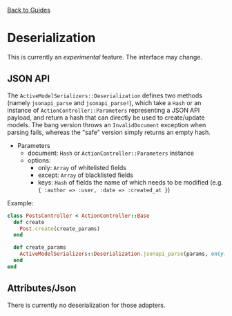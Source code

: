 [Back to Guides](../README.md)

# Deserialization

This is currently an *experimental* feature. The interface may change.

## JSON API

The `ActiveModelSerializers::Deserialization` defines two methods (namely `jsonapi_parse` and `jsonapi_parse!`), which take a `Hash` or an instance of `ActionController::Parameters` representing a JSON API payload, and return a hash that can directly be used to create/update models. The bang version throws an `InvalidDocument` exception when parsing fails, whereas the "safe" version simply returns an empty hash.

- Parameters
  - document: `Hash` or `ActionController::Parameters` instance
  - options:
    - only: `Array` of whitelisted fields
    - except: `Array` of blacklisted fields
    - keys: `Hash` of fields the name of which needs to be modified (e.g. `{ :author => :user, :date => :created_at }`)

Example:

```ruby
class PostsController < ActionController::Base
  def create
    Post.create(create_params)
  end

  def create_params
    ActiveModelSerializers::Deserialization.jsonapi_parse(params, only: [:title, :content, :author])
  end
end
```

## Attributes/Json

There is currently no deserialization for those adapters.
